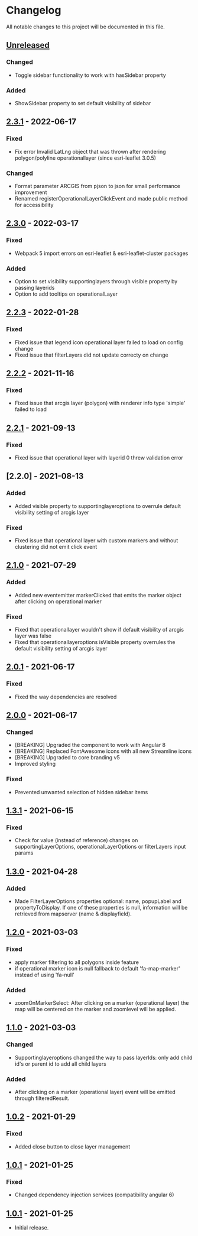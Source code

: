 # Changelog

All notable changes to this project will be documented in this file.

<!--
"### Added" for new features.
"### Changed" for changes in existing functionality.
"### Deprecated" for soon-to-be removed features.
"### Removed" for now removed features.
"### Fixed" for any bug fixes.
"### Security" in case of vulnerabilities.
-->
## [Unreleased]

### Changed
- Toggle sidebar functionality to work with hasSidebar property

### Added
- ShowSidebar property to set default visibility of sidebar

## [2.3.1] - 2022-06-17

### Fixed
- Fix error Invalid LatLng object that was thrown after rendering polygon/polyline operationallayer (since esri-leaflet 3.0.5)

### Changed
- Format parameter ARCGIS from pjson to json for small performance improvement
- Renamed registerOperationalLayerClickEvent and made public method for accessibility


## [2.3.0] - 2022-03-17

### Fixed
- Webpack 5 import errors on esri-leaflet & esri-leaflet-cluster packages

### Added
- Option to set visibility supportinglayers through visible property by passing layerids
- Option to add tooltips on operationalLayer


## [2.2.3] - 2022-01-28

### Fixed
- Fixed issue that legend icon operational layer failed to load on config change
- Fixed issue that filterLayers did not update correcty on change

## [2.2.2] - 2021-11-16

### Fixed
- Fixed issue that arcgis layer (polygon) with renderer info type 'simple' failed to load


## [2.2.1] - 2021-09-13

### Fixed
- Fixed issue that operational layer with layerid 0 threw validation error


## [2.2.0] - 2021-08-13

### Added
- Added visible property to supportinglayeroptions to overrule default visibility setting of arcgis layer
### Fixed
- Fixed issue that operational layer with custom markers and without clustering did not emit click event


## [2.1.0] - 2021-07-29

### Added
- Added new eventemitter markerClicked that emits the marker object after clicking on operational marker

### Fixed
- Fixed that operationallayer wouldn't show if default visibility of arcgis layer was false
- Fixed that operationallayeroptions isVisible property overrules the default visibility setting of arcgis layer


## [2.0.1] - 2021-06-17

### Fixed
- Fixed the way dependencies are resolved


## [2.0.0] - 2021-06-17

### Changed
- [BREAKING] Upgraded the component to work with Angular 8
- [BREAKING] Replaced FontAwesome icons with all new Streamline icons
- [BREAKING] Upgraded to core branding v5
- Improved styling

### Fixed
- Prevented unwanted selection of hidden sidebar items


## [1.3.1] - 2021-06-15

### Fixed
- Check for value (instead of reference) changes on supportingLayerOptions, operationalLayerOptions or filterLayers input params


## [1.3.0] - 2021-04-28

### Added
- Made FilterLayerOptions properties optional: name, popupLabel and propertyToDisplay. If one of these properties is null, information will be retrieved from mapserver (name & displayfield).


## [1.2.0] - 2021-03-03

### Fixed
- apply marker filtering to all polygons inside feature
- if operational marker icon is null fallback to default 'fa-map-marker' instead of using 'fa-null'

### Added
- zoomOnMarkerSelect: After clicking on a marker (operational layer) the map will be centered on the marker and zoomlevel will be applied.


## [1.1.0] - 2021-03-03

### Changed
- Supportinglayeroptions changed the way to pass layerIds: only add child id's or parent id to add all child layers

### Added
- After clicking on a marker (operational layer) event will be emitted through filteredResult.


## [1.0.2] - 2021-01-29

### Fixed
- Added close button to close layer management


## [1.0.1] - 2021-01-25

### Fixed
- Changed dependency injection services (compatibility angular 6)


## [1.0.1] - 2021-01-25
- Initial release.


[Unreleased]: https://github.com/digipolisantwerp/location-viewer_widget_angular/compare/v2.3.1...HEAD
[2.3.1]: https://github.com/digipolisantwerp/location-viewer_widget_angular/compare/v2.3.0...v2.3.1
[2.3.0]: https://github.com/digipolisantwerp/location-viewer_widget_angular/compare/v2.2.3...v2.3.0
[2.2.3]: https://github.com/digipolisantwerp/location-viewer_widget_angular/compare/v2.2.2...v2.2.3
[2.2.2]: https://github.com/digipolisantwerp/location-viewer_widget_angular/compare/v2.2.1...v2.2.2
[2.2.1]: https://github.com/digipolisantwerp/location-viewer_widget_angular/compare/v2.2.0...v2.2.1
[2.1.0]: https://github.com/digipolisantwerp/location-viewer_widget_angular/compare/v2.0.1...v2.1.0
[2.0.1]: https://github.com/digipolisantwerp/location-viewer_widget_angular/compare/v2.0.0...v2.0.1
[2.0.0]: https://github.com/digipolisantwerp/location-viewer_widget_angular/compare/v1.3.1...v2.0.0
[1.3.1]: https://github.com/digipolisantwerp/location-viewer_widget_angular/compare/v1.3.0...v1.3.1
[1.3.0]: https://github.com/digipolisantwerp/location-viewer_widget_angular/compare/v1.2.0...v1.3.0
[1.2.0]: https://github.com/digipolisantwerp/location-viewer_widget_angular/compare/v1.1.0...v1.2.0
[1.1.0]: https://github.com/digipolisantwerp/location-viewer_widget_angular/compare/v1.0.2...v1.1.0
[1.0.2]: https://github.com/digipolisantwerp/location-viewer_widget_angular/compare/v1.0.1...v1.0.2
[1.0.1]: https://github.com/digipolisantwerp/location-viewer_widget_angular/compare/v1.0.0...v1.0.1
[1.0.0]: https://github.com/digipolisantwerp/location-viewer_widget_angular/compare/v1.0.0
